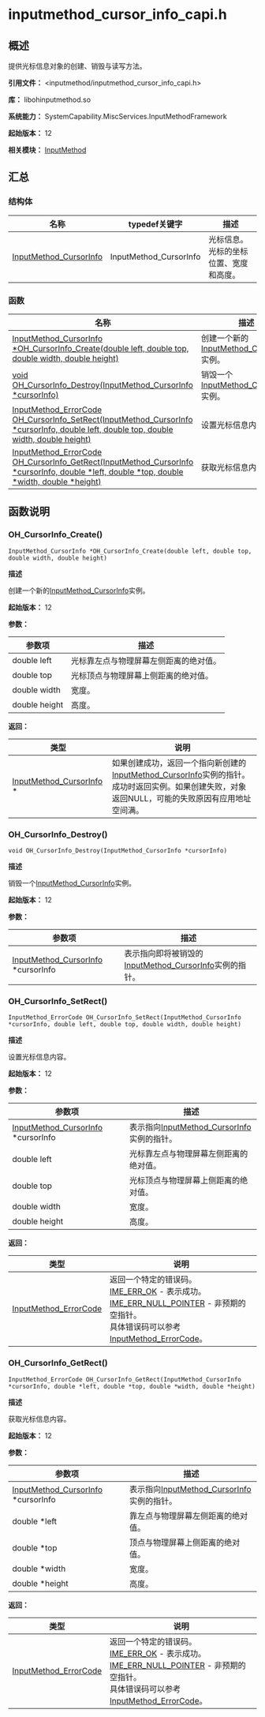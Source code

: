 # inputmethod_cursor_info_capi.h

## 概述

提供光标信息对象的创建、销毁与读写方法。

**引用文件：** <inputmethod/inputmethod_cursor_info_capi.h>

**库：** libohinputmethod.so

**系统能力：** SystemCapability.MiscServices.InputMethodFramework

**起始版本：** 12

**相关模块：** [InputMethod](capi-inputmethod.md)

## 汇总

### 结构体

| 名称 | typedef关键字 | 描述 |
| -- | -- | -- |
| [InputMethod_CursorInfo](capi-inputmethod-inputmethod-cursorinfo.md) | InputMethod_CursorInfo | 光标信息。光标的坐标位置、宽度和高度。 |

### 函数

| 名称 | 描述                                         |
| -- |--------------------------------------------|
| [InputMethod_CursorInfo *OH_CursorInfo_Create(double left, double top, double width, double height)](#oh_cursorinfo_create) | 创建一个新的[InputMethod_CursorInfo](capi-inputmethod-inputmethod-cursorinfo.md)实例。 |
| [void OH_CursorInfo_Destroy(InputMethod_CursorInfo *cursorInfo)](#oh_cursorinfo_destroy) | 销毁一个[InputMethod_CursorInfo](capi-inputmethod-inputmethod-cursorinfo.md)实例。      |
| [InputMethod_ErrorCode OH_CursorInfo_SetRect(InputMethod_CursorInfo *cursorInfo, double left, double top, double width, double height)](#oh_cursorinfo_setrect) | 设置光标信息内容。                                  |
| [InputMethod_ErrorCode OH_CursorInfo_GetRect(InputMethod_CursorInfo *cursorInfo, double *left, double *top, double *width, double *height)](#oh_cursorinfo_getrect) | 获取光标信息内容。                                  |

## 函数说明

### OH_CursorInfo_Create()

```
InputMethod_CursorInfo *OH_CursorInfo_Create(double left, double top, double width, double height)
```

**描述**

创建一个新的[InputMethod_CursorInfo](capi-inputmethod-inputmethod-cursorinfo.md)实例。

**起始版本：** 12


**参数：**

| 参数项 | 描述 |
| -- | -- |
| double left | 光标靠左点与物理屏幕左侧距离的绝对值。 |
| double top | 光标顶点与物理屏幕上侧距离的绝对值。 |
| double width | 宽度。 |
| double height | 高度。 |

**返回：**

| 类型 | 说明 |
| -- | -- |
| [InputMethod_CursorInfo](capi-inputmethod-inputmethod-cursorinfo.md) * | 如果创建成功，返回一个指向新创建的[InputMethod_CursorInfo](capi-inputmethod-inputmethod-cursorinfo.md)实例的指针。<br> 成功时返回实例。如果创建失败，对象返回NULL，可能的失败原因有应用地址空间满。 |

### OH_CursorInfo_Destroy()

```
void OH_CursorInfo_Destroy(InputMethod_CursorInfo *cursorInfo)
```

**描述**

销毁一个[InputMethod_CursorInfo](capi-inputmethod-inputmethod-cursorinfo.md)实例。

**起始版本：** 12


**参数：**

| 参数项 | 描述 |
| -- | -- |
| [InputMethod_CursorInfo](capi-inputmethod-inputmethod-cursorinfo.md) *cursorInfo | 表示指向即将被销毁的[InputMethod_CursorInfo](capi-inputmethod-inputmethod-cursorinfo.md)实例的指针。 |

### OH_CursorInfo_SetRect()

```
InputMethod_ErrorCode OH_CursorInfo_SetRect(InputMethod_CursorInfo *cursorInfo, double left, double top, double width, double height)
```

**描述**

设置光标信息内容。

**起始版本：** 12


**参数：**

| 参数项 | 描述 |
| -- | -- |
| [InputMethod_CursorInfo](capi-inputmethod-inputmethod-cursorinfo.md) *cursorInfo | 表示指向[InputMethod_CursorInfo](capi-inputmethod-inputmethod-cursorinfo.md)实例的指针。 |
| double left | 光标靠左点与物理屏幕左侧距离的绝对值。 |
| double top | 光标顶点与物理屏幕上侧距离的绝对值。 |
| double width | 宽度。 |
| double height | 高度。 |

**返回：**

| 类型 | 说明 |
| -- | -- |
| [InputMethod_ErrorCode](capi-inputmethod-types-capi-h.md#inputmethod_errorcode) | 返回一个特定的错误码。<br>     [IME_ERR_OK](capi-inputmethod-types-capi-h.md#inputmethod_errorcode) - 表示成功。<br>     [IME_ERR_NULL_POINTER](capi-inputmethod-types-capi-h.md#inputmethod_errorcode) - 非预期的空指针。<br> 具体错误码可以参考 [InputMethod_ErrorCode](capi-inputmethod-types-capi-h.md#inputmethod_errorcode)。 |

### OH_CursorInfo_GetRect()

```
InputMethod_ErrorCode OH_CursorInfo_GetRect(InputMethod_CursorInfo *cursorInfo, double *left, double *top, double *width, double *height)
```

**描述**

获取光标信息内容。

**起始版本：** 12


**参数：**

| 参数项 | 描述 |
| -- | -- |
| [InputMethod_CursorInfo](capi-inputmethod-inputmethod-cursorinfo.md) *cursorInfo | 表示指向[InputMethod_CursorInfo](capi-inputmethod-inputmethod-cursorinfo.md)实例的指针。 |
| double *left | 靠左点与物理屏幕左侧距离的绝对值。 |
| double *top | 顶点与物理屏幕上侧距离的绝对值。 |
| double *width | 宽度。 |
| double *height | 高度。 |

**返回：**

| 类型 | 说明 |
| -- | -- |
| [InputMethod_ErrorCode](capi-inputmethod-types-capi-h.md#inputmethod_errorcode) | 返回一个特定的错误码。<br>     [IME_ERR_OK](capi-inputmethod-types-capi-h.md#inputmethod_errorcode) - 表示成功。<br>     [IME_ERR_NULL_POINTER](capi-inputmethod-types-capi-h.md#inputmethod_errorcode) - 非预期的空指针。<br> 具体错误码可以参考 [InputMethod_ErrorCode](capi-inputmethod-types-capi-h.md#inputmethod_errorcode)。 |


